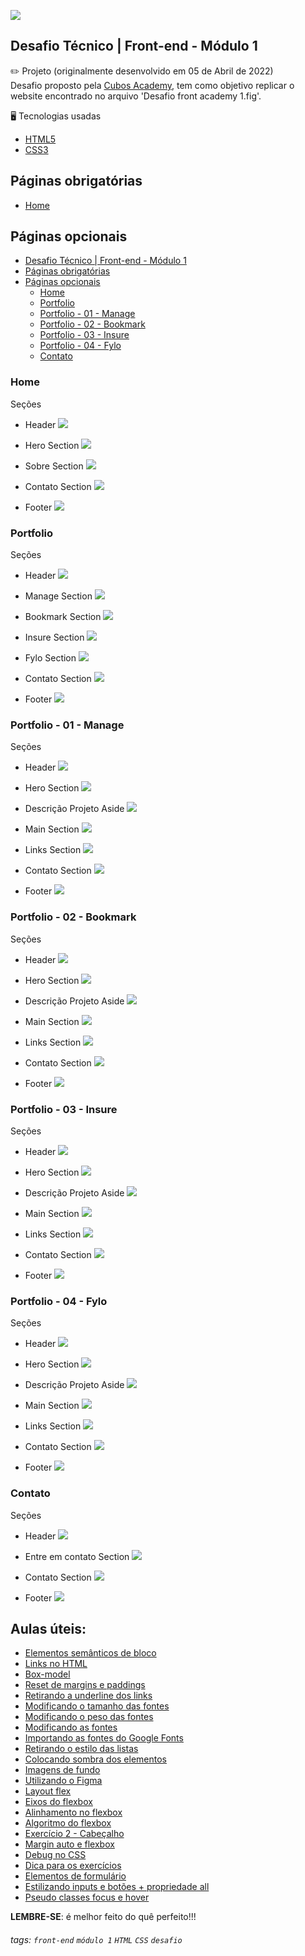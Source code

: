 ![](https://i.imgur.com/xG74tOh.png)

## Desafio Técnico | Front-end - Módulo 1

:pencil2: Projeto (originalmente desenvolvido em 05 de Abril de 2022) <br>
Desafio proposto pela [Cubos Academy](https://cubos.academy/sucesso), tem como objetivo replicar o website encontrado no arquivo 'Desafio front academy 1.fig'.

:desktop_computer: Tecnologias usadas
- [HTML5](https://developer.mozilla.org/pt-BR/docs/Web/HTML)
- [CSS3](https://developer.mozilla.org/pt-BR/docs/Web/CSS)


## Páginas obrigatórias

- [Home](#home)

## Páginas opcionais

- [Desafio Técnico | Front-end - Módulo 1](#desafio-técnico--front-end---módulo-1)
- [Páginas obrigatórias](#páginas-obrigatórias)
- [Páginas opcionais](#páginas-opcionais)
  - [Home](#home)
  - [Portfolio](#portfolio)
  - [Portfolio - 01 - Manage](#portfolio---01---manage)
  - [Portfolio - 02 - Bookmark](#portfolio---02---bookmark)
  - [Portfolio - 03 - Insure](#portfolio---03---insure)
  - [Portfolio - 04 - Fylo](#portfolio---04---fylo)
  - [Contato](#contato)

### Home

Seções

- Header ![](https://i.imgur.com/Vwj9U0y.png)

- Hero Section ![](https://i.imgur.com/tjYO6R6.png)

- Sobre Section ![](https://i.imgur.com/KHPaEWW.png)

- Contato Section ![](https://i.imgur.com/e88URFi.png)

- Footer ![](https://i.imgur.com/P06m37L.png)

### Portfolio

Seções

- Header ![](https://i.imgur.com/1pDIzMz.png)

- Manage Section ![](https://i.imgur.com/jHweGIb.png)

- Bookmark Section ![](https://i.imgur.com/uTpctrq.png)

- Insure Section ![](https://i.imgur.com/BsAWB7m.png)

- Fylo Section ![](https://i.imgur.com/W9s2afk.png)

- Contato Section ![](https://i.imgur.com/e88URFi.png)

- Footer ![](https://i.imgur.com/P06m37L.png)

### Portfolio - 01 - Manage

Seções

- Header ![](https://i.imgur.com/1pDIzMz.png)

- Hero Section ![](https://i.imgur.com/JYY2lNG.png)

- Descrição Projeto Aside ![](https://i.imgur.com/uEgRim6.png)

- Main Section
  ![](https://i.imgur.com/O1JyZtK.png)

- Links Section ![](https://i.imgur.com/zGJMDOE.png)

- Contato Section ![](https://i.imgur.com/e88URFi.png)

- Footer ![](https://i.imgur.com/P06m37L.png)

### Portfolio - 02 - Bookmark

Seções

- Header ![](https://i.imgur.com/1pDIzMz.png)

- Hero Section ![](https://i.imgur.com/ag3Madi.png)

- Descrição Projeto Aside
  ![](https://i.imgur.com/JDvgptu.png)

- Main Section
  ![](https://i.imgur.com/T41K6z3.png)

- Links Section ![](https://i.imgur.com/UpCLzFL.png)

- Contato Section ![](https://i.imgur.com/e88URFi.png)

- Footer ![](https://i.imgur.com/P06m37L.png)

### Portfolio - 03 - Insure

Seções

- Header ![](https://i.imgur.com/1pDIzMz.png)

- Hero Section ![](https://i.imgur.com/yJMQ0iJ.png)

- Descrição Projeto Aside
  ![](https://i.imgur.com/zofNYva.png)

- Main Section
  ![](https://i.imgur.com/BMMJXlz.png)

- Links Section ![](https://i.imgur.com/9fYN4lI.png)

- Contato Section ![](https://i.imgur.com/e88URFi.png)

- Footer ![](https://i.imgur.com/P06m37L.png)

### Portfolio - 04 - Fylo

Seções

- Header ![](https://i.imgur.com/1pDIzMz.png)

- Hero Section ![](https://i.imgur.com/7IcYjiF.png)

- Descrição Projeto Aside
  ![](https://i.imgur.com/fKuRKYX.png)

- Main Section
  ![](https://i.imgur.com/MQC6y17.png)

- Links Section ![](https://i.imgur.com/3WGHl8V.png)

- Contato Section ![](https://i.imgur.com/e88URFi.png)

- Footer ![](https://i.imgur.com/P06m37L.png)

### Contato

Seções

- Header ![](https://i.imgur.com/ubDorki.png)

- Entre em contato Section ![](https://i.imgur.com/4GLs5Iw.png)

- Contato Section ![](https://i.imgur.com/VvO2m7w.png)

- Footer ![](https://i.imgur.com/P06m37L.png)

## Aulas úteis:

- [Elementos semânticos de bloco](https://plataforma.cubos.academy/curso/1a0163cd-0954-42cb-a9fe-2597fce44992/data/23/02/2022/aula/36d79129-6edf-4810-ac5e-1b70a529ee59/c957ea69-8ed8-4551-8bfa-617a006e2ee4)
- [Links no HTML](https://plataforma.cubos.academy/curso/1a0163cd-0954-42cb-a9fe-2597fce44992/data/23/02/2022/aula/36d79129-6edf-4810-ac5e-1b70a529ee59/09c7f890-54d8-4992-bd35-a3af7ff8284b)
- [Box-model](https://plataforma.cubos.academy/curso/1a0163cd-0954-42cb-a9fe-2597fce44992/data/07/03/2022/aula/caac688a-b6a4-400b-a678-9bbc5c834c11/4636ceb3-2eda-4da9-9cbd-ba460d5895ad)
- [Reset de margins e paddings](https://plataforma.cubos.academy/curso/1a0163cd-0954-42cb-a9fe-2597fce44992/data/07/03/2022/aula/caac688a-b6a4-400b-a678-9bbc5c834c11/f60b5522-26b2-4143-8f50-789abed8f07f)
- [Retirando a underline dos links](https://plataforma.cubos.academy/curso/1a0163cd-0954-42cb-a9fe-2597fce44992/data/09/03/2022/aula/80ce15be-0367-43b2-b0b6-46a7c2fb22a7/2373478d-1f79-4f9b-9b8c-5529f515d841)
- [Modificando o tamanho das fontes](https://plataforma.cubos.academy/curso/1a0163cd-0954-42cb-a9fe-2597fce44992/data/09/03/2022/aula/80ce15be-0367-43b2-b0b6-46a7c2fb22a7/f50e317b-777d-493c-acda-ca1abf3aa875)
- [Modificando o peso das fontes](https://plataforma.cubos.academy/curso/1a0163cd-0954-42cb-a9fe-2597fce44992/data/09/03/2022/aula/80ce15be-0367-43b2-b0b6-46a7c2fb22a7/109aaf02-7bb1-4a82-b626-b7f9edb3174c)
- [Modificando as fontes](https://plataforma.cubos.academy/curso/1a0163cd-0954-42cb-a9fe-2597fce44992/data/09/03/2022/aula/80ce15be-0367-43b2-b0b6-46a7c2fb22a7/5a5a2ee6-c8f6-43ca-8110-79300634c4f8)
- [Importando as fontes do Google Fonts](https://plataforma.cubos.academy/curso/1a0163cd-0954-42cb-a9fe-2597fce44992/data/09/03/2022/aula/80ce15be-0367-43b2-b0b6-46a7c2fb22a7/e340e6be-af94-48fa-a26d-b0c6f3b54c24)
- [Retirando o estilo das listas](https://plataforma.cubos.academy/curso/1a0163cd-0954-42cb-a9fe-2597fce44992/data/09/03/2022/aula/80ce15be-0367-43b2-b0b6-46a7c2fb22a7/82be6966-98eb-4c0f-ad81-6b599da04dc1)
- [Colocando sombra dos elementos](https://plataforma.cubos.academy/curso/1a0163cd-0954-42cb-a9fe-2597fce44992/data/09/03/2022/aula/80ce15be-0367-43b2-b0b6-46a7c2fb22a7/b725ccca-e2d3-43ab-979a-a700bcacab95)
- [Imagens de fundo](https://plataforma.cubos.academy/curso/1a0163cd-0954-42cb-a9fe-2597fce44992/data/09/03/2022/aula/80ce15be-0367-43b2-b0b6-46a7c2fb22a7/68937b92-38c0-46bf-a07b-b3dadaa27d3a)
- [Utilizando o Figma](https://plataforma.cubos.academy/curso/1a0163cd-0954-42cb-a9fe-2597fce44992/data/09/03/2022/aula/80ce15be-0367-43b2-b0b6-46a7c2fb22a7/8d171bd8-555a-4ce8-9cb9-1a995a26be9b)
- [Layout flex](https://plataforma.cubos.academy/curso/1a0163cd-0954-42cb-a9fe-2597fce44992/data/14/03/2022/aula/eccc1c79-5818-4377-a8c1-510755d6f7cf/77d9a13c-a5b6-4bf0-a710-598eb874f5ec)
- [Eixos do flexbox](https://plataforma.cubos.academy/curso/1a0163cd-0954-42cb-a9fe-2597fce44992/data/14/03/2022/aula/eccc1c79-5818-4377-a8c1-510755d6f7cf/06f80b32-2137-4e47-ae97-6978454f6835)
- [Alinhamento no flexbox](https://plataforma.cubos.academy/curso/1a0163cd-0954-42cb-a9fe-2597fce44992/data/14/03/2022/aula/eccc1c79-5818-4377-a8c1-510755d6f7cf/71ed08ac-22be-43d9-b6b2-0967bf2fd6d9)
- [Algoritmo do flexbox](https://plataforma.cubos.academy/curso/1a0163cd-0954-42cb-a9fe-2597fce44992/data/14/03/2022/aula/eccc1c79-5818-4377-a8c1-510755d6f7cf/0f8ef70d-7325-4ff5-9bb9-3dd01cfa092f)
- [Exercício 2 - Cabeçalho](https://plataforma.cubos.academy/curso/1a0163cd-0954-42cb-a9fe-2597fce44992/data/14/03/2022/aula/eccc1c79-5818-4377-a8c1-510755d6f7cf/2cbec77a-53a2-44a7-b0e8-4e446c19d3df)
- [Margin auto e flexbox](https://plataforma.cubos.academy/curso/1a0163cd-0954-42cb-a9fe-2597fce44992/data/14/03/2022/aula/eccc1c79-5818-4377-a8c1-510755d6f7cf/b75e21d4-d284-44d6-bf3a-dd65a0fb6e69)
- [Debug no CSS](https://plataforma.cubos.academy/curso/1a0163cd-0954-42cb-a9fe-2597fce44992/data/14/03/2022/aula/eccc1c79-5818-4377-a8c1-510755d6f7cf/b4ce6805-fe27-4d02-ad45-1fb7e31dcc73)
- [Dica para os exercícios](https://plataforma.cubos.academy/curso/1a0163cd-0954-42cb-a9fe-2597fce44992/data/16/03/2022/aula/7020db03-4176-4463-a4f8-21d518863107/ff668cdd-b66b-454f-ae5a-c336d333a76a)
- [Elementos de formulário](https://plataforma.cubos.academy/curso/1a0163cd-0954-42cb-a9fe-2597fce44992/data/21/03/2022/aula/612fa9eb-cbe3-4234-852f-eac50c7136a9/f9bbb015-79bc-4f43-ba5d-937ede86f76a)
- [Estilizando inputs e botões + propriedade all](https://plataforma.cubos.academy/curso/1a0163cd-0954-42cb-a9fe-2597fce44992/data/21/03/2022/aula/612fa9eb-cbe3-4234-852f-eac50c7136a9/c52277d3-a59e-4722-8730-544a041ff592)
- [Pseudo classes focus e hover](https://plataforma.cubos.academy/curso/1a0163cd-0954-42cb-a9fe-2597fce44992/data/21/03/2022/aula/612fa9eb-cbe3-4234-852f-eac50c7136a9/8455652b-7e1a-4dbe-a2b1-1cc8cbc8ec88)

**LEMBRE-SE**: é melhor feito do quê perfeito!!!

###### tags: `front-end` `módulo 1` `HTML` `CSS` `desafio`
